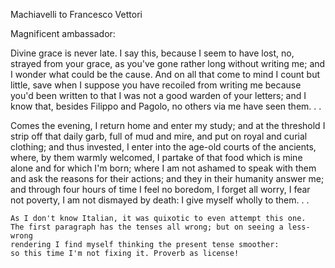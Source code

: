 Machiavelli to Francesco Vettori

Magnificent ambassador:

Divine grace is never late. I say this, because I seem to have lost,
no, strayed from your grace, as you've gone rather long without
writing me; and I wonder what could be the cause. And on all that come
to mind I count but little, save when I suppose you have recoiled from
writing me because you'd been written to that I was not a good warden
of your letters; and I know that, besides Filippo and Pagolo, no
others via me have seen them. . .

Comes the evening, I return home and enter my study; and at the
threshold I strip off that daily garb, full of mud and mire, and put
on royal and curial clothing; and thus invested, I enter into the
age-old courts of the ancients, where, by them warmly welcomed, I
partake of that food which is mine alone and for which I'm born; where
I am not ashamed to speak with them and ask the reasons for their
actions; and they in their humanity answer me; and through four hours
of time I feel no boredom, I forget all worry, I fear not poverty, I
am not dismayed by death: I give myself wholly to them. . .

```
As I don't know Italian, it was quixotic to even attempt this one.
The first paragraph has the tenses all wrong; but on seeing a less-wrong
rendering I find myself thinking the present tense smoother:
so this time I'm not fixing it. Proverb as license!
```
